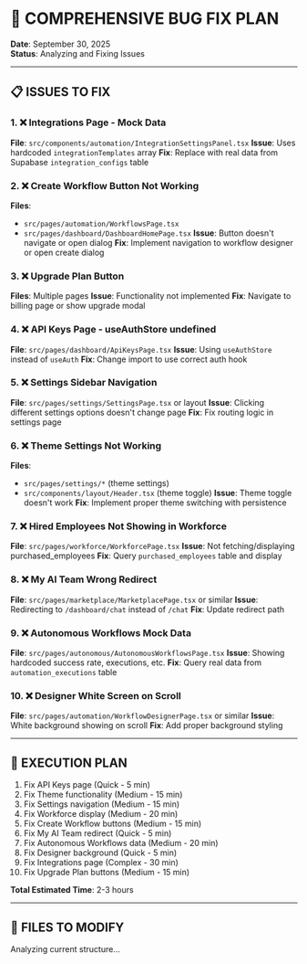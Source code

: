 # 🔧 COMPREHENSIVE BUG FIX PLAN

**Date**: September 30, 2025  
**Status**: Analyzing and Fixing Issues

---

## 📋 ISSUES TO FIX

### 1. ❌ Integrations Page - Mock Data
**File**: `src/components/automation/IntegrationSettingsPanel.tsx`
**Issue**: Uses hardcoded `integrationTemplates` array
**Fix**: Replace with real data from Supabase `integration_configs` table

### 2. ❌ Create Workflow Button Not Working
**Files**: 
- `src/pages/automation/WorkflowsPage.tsx`
- `src/pages/dashboard/DashboardHomePage.tsx`
**Issue**: Button doesn't navigate or open dialog
**Fix**: Implement navigation to workflow designer or open create dialog

### 3. ❌ Upgrade Plan Button
**Files**: Multiple pages
**Issue**: Functionality not implemented
**Fix**: Navigate to billing page or show upgrade modal

### 4. ❌ API Keys Page - useAuthStore undefined
**File**: `src/pages/dashboard/ApiKeysPage.tsx`
**Issue**: Using `useAuthStore` instead of `useAuth`
**Fix**: Change import to use correct auth hook

### 5. ❌ Settings Sidebar Navigation
**File**: `src/pages/settings/SettingsPage.tsx` or layout
**Issue**: Clicking different settings options doesn't change page
**Fix**: Fix routing logic in settings page

### 6. ❌ Theme Settings Not Working
**Files**: 
- `src/pages/settings/*` (theme settings)
- `src/components/layout/Header.tsx` (theme toggle)
**Issue**: Theme toggle doesn't work
**Fix**: Implement proper theme switching with persistence

### 7. ❌ Hired Employees Not Showing in Workforce
**File**: `src/pages/workforce/WorkforcePage.tsx`
**Issue**: Not fetching/displaying purchased_employees
**Fix**: Query `purchased_employees` table and display

### 8. ❌ My AI Team Wrong Redirect
**File**: `src/pages/marketplace/MarketplacePage.tsx` or similar
**Issue**: Redirecting to `/dashboard/chat` instead of `/chat`
**Fix**: Update redirect path

### 9. ❌ Autonomous Workflows Mock Data
**File**: `src/pages/autonomous/AutonomousWorkflowsPage.tsx`
**Issue**: Showing hardcoded success rate, executions, etc.
**Fix**: Query real data from `automation_executions` table

### 10. ❌ Designer White Screen on Scroll
**File**: `src/pages/automation/WorkflowDesignerPage.tsx` or similar
**Issue**: White background showing on scroll
**Fix**: Add proper background styling

---

## 🎯 EXECUTION PLAN

1. Fix API Keys page (Quick - 5 min)
2. Fix Theme functionality (Medium - 15 min)
3. Fix Settings navigation (Medium - 15 min)
4. Fix Workforce display (Medium - 20 min)
5. Fix Create Workflow buttons (Medium - 15 min)
6. Fix My AI Team redirect (Quick - 5 min)
7. Fix Autonomous Workflows data (Medium - 20 min)
8. Fix Designer background (Quick - 5 min)
9. Fix Integrations page (Complex - 30 min)
10. Fix Upgrade Plan buttons (Medium - 15 min)

**Total Estimated Time**: 2-3 hours

---

## 📁 FILES TO MODIFY

Analyzing current structure...
